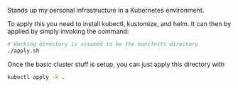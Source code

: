 Stands up my personal infrastructure in a Kubernetes environment.

To apply this you need to install kubectl, kustomize, and helm. It can then by applied
by simply invoking the command:

```bash
# Working directory is assumed to be the manifests directory
./apply.sh
```

Once the basic cluster stuff is setup, you can just apply this directory with

```bash
kubectl apply -k .
```
